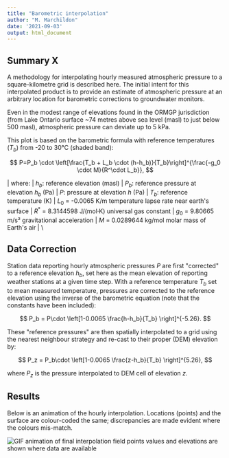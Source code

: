 ```yaml
---
title: "Barometric interpolation"
author: "M. Marchildon"
date: '2021-09-03'
output: html_document
---
```


## Summary X

A methodology for interpolating hourly measured atmospheric pressure to a square-kilometre grid is described here. The initial intent for this interpolated product is to provide an estimate of atmospheric pressure at an arbitrary location for barometric corrections to groundwater monitors.

Even in the modest range of elevations found in the ORMGP jurisdiction (from Lake Ontario surface ~74 metres above sea level (masl) to just below 500 masl), atmospheric pressure can deviate up to 5 kPa.

This plot is based on the barometric formula with reference temperatures ($T_b$) from -20 to 30°C (shaded band):

$$
  P=P_b \cdot \left[\frac{T_b + L_b \cdot (h-h_b)}{T_b}\right]^{\frac{-g_0 \cdot M}{R^\cdot L_b}},
$$

| where:
|    $h_b$: reference elevation (masl)
|    $P_b$: reference pressure at elevation $h_b$ (Pa)
|    $P$: pressure at elevation $h$ (Pa)
|    $T_b$: reference temperature (K)
|    $L_0$ = -0.0065 K/m temperature lapse rate near earth's surface
|    $R^{*}$ = 8.3144598 J/(mol·K) universal gas constant
|    $g_{0}$ = 9.80665 m/s² gravitational acceleration
|    $M$ = 0.0289644 kg/mol molar mass of Earth's air
|    \
  
## Data Correction

Station data reporting hourly atmospheric pressures $P$ are first "corrected" to a reference elevation $h_b$, set here as the mean elevation of reporting weather stations at a given time step. With a reference temperature $T_b$ set to mean measured temperature, pressures are corrected to the reference elevation using the inverse of the barometric equation (note that the constants have been included):

$$
  P_b = P\cdot \left[1-0.0065 \frac{h-h_b}{T_b} \right]^{-5.26}.
$$

These "reference pressures" are then spatially interpolated to a grid using the nearest neighbour strategy and re-cast to their proper (DEM) elevation by:

$$
  P_z = P_b\cdot \left[1-0.0065 \frac{z-h_b}{T_b} \right]^{5.26},
$$

where $P_z$ is the pressure interpolated to DEM cell of elevation $z$.


## Results

Below is an animation of the hourly interpolation. Locations (points) and the surface are colour-coded the same; discrepancies are made evident where the colours mis-match.

<!-- ![GIF animation of final interpolation field](fig/baro.gif) -->
![GIF animation of final interpolation field points values and elevations are shown where data are available](https://raw.githubusercontent.com/OWRC/barometry/main/fig/baro.gif)
